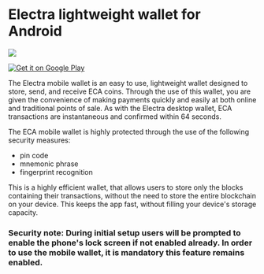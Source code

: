 # Electra lightweight wallet for Android

<img src="https://media.discordapp.net/attachments/571674842466615296/572052474631028747/bread_logo_gradient.png">


[![Get it on Google Play](/images/icon-google-play.png)](https://play.google.com/store/apps/details?id=com.electraproject)


The Electra mobile wallet is an easy to use, lightweight wallet designed to store, send, and receive ECA coins. Through the use of this wallet, you are given the convenience of making payments quickly and easily at both online and traditional points of sale. As with the Electra desktop wallet, ECA transactions are instantaneous and confirmed within 64 seconds.

The ECA mobile wallet is highly protected through the use of the following security measures:
- pin code
- mnemonic phrase
- fingerprint recognition

This is a highly efficient wallet, that allows users to store only the blocks containing their transactions, without the need to store the entire blockchain on your device. This keeps the app fast, without filling your device's storage capacity.

### Security note: During initial setup users will be prompted to enable the phone's lock screen if not enabled already. In order to use the mobile wallet, it is mandatory this feature remains enabled.
